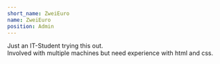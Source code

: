 ```yaml
---
short_name: ZweiEuro
name: ZweiEuro
position: Admin
---
```

Just an IT-Student trying this out. \
Involved with multiple machines but need experience with html and css.

